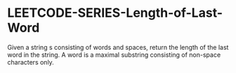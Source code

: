 # LEETCODE-SERIES-Length-of-Last-Word
Given a string s consisting of words and spaces, return the length of the last word in the string.  A word is a maximal  substring  consisting of non-space characters only.   
